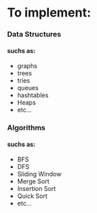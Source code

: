 # To implement:

### Data Structures

#### suchs as:

- graphs
- trees
- tries
- queues
- hashtables
- Heaps
- etc...

### Algorithms

#### suchs as:

- BFS
- DFS
- Sliding Window
- Merge Sort
- Insertion Sort
- Quick Sort
- etc...